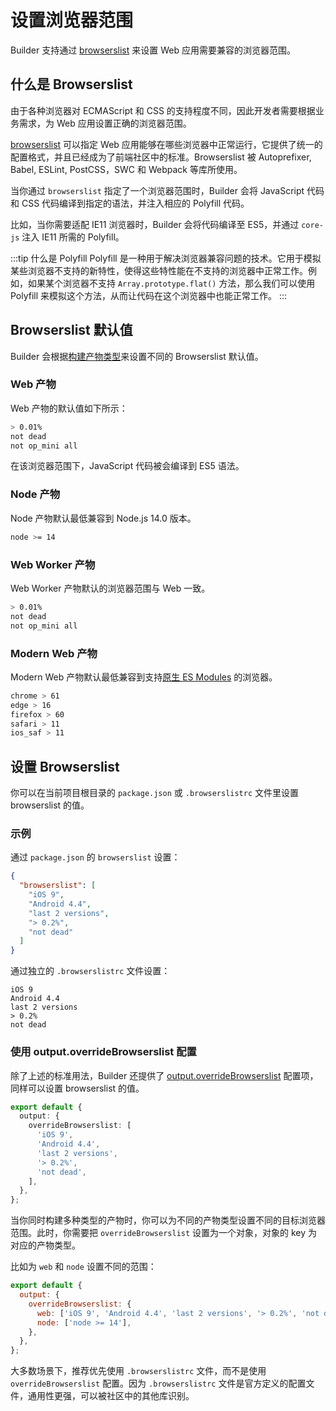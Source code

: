 # 设置浏览器范围

Builder 支持通过 [browserslist](https://browsersl.ist/) 来设置 Web 应用需要兼容的浏览器范围。

## 什么是 Browserslist

由于各种浏览器对 ECMAScript 和 CSS 的支持程度不同，因此开发者需要根据业务需求，为 Web 应用设置正确的浏览器范围。

[browserslist](https://browsersl.ist/) 可以指定 Web 应用能够在哪些浏览器中正常运行，它提供了统一的配置格式，并且已经成为了前端社区中的标准。Browserslist 被 Autoprefixer, Babel, ESLint, PostCSS，SWC 和 Webpack 等库所使用。

当你通过 `browserslist` 指定了一个浏览器范围时，Builder 会将 JavaScript 代码和 CSS 代码编译到指定的语法，并注入相应的 Polyfill 代码。

比如，当你需要适配 IE11 浏览器时，Builder 会将代码编译至 ES5，并通过 `core-js` 注入 IE11 所需的 Polyfill。

:::tip 什么是 Polyfill
Polyfill 是一种用于解决浏览器兼容问题的技术。它用于模拟某些浏览器不支持的新特性，使得这些特性能在不支持的浏览器中正常工作。例如，如果某个浏览器不支持 `Array.prototype.flat()` 方法，那么我们可以使用 Polyfill 来模拟这个方法，从而让代码在这个浏览器中也能正常工作。
:::

## Browserslist 默认值

Builder 会根据[构建产物类型](/guide/basic/build-target.html)来设置不同的 Browserslist 默认值。

### Web 产物

Web 产物的默认值如下所示：

```bash
> 0.01%
not dead
not op_mini all
```

在该浏览器范围下，JavaScript 代码被会编译到 ES5 语法。

### Node 产物

Node 产物默认最低兼容到 Node.js 14.0 版本。

```bash
node >= 14
```

### Web Worker 产物

Web Worker 产物默认的浏览器范围与 Web 一致。

```bash
> 0.01%
not dead
not op_mini all
```

### Modern Web 产物

Modern Web 产物默认最低兼容到支持[原生 ES Modules](https://developer.mozilla.org/en-US/docs/Web/JavaScript/Guide/Modules) 的浏览器。

```bash
chrome > 61
edge > 16
firefox > 60
safari > 11
ios_saf > 11
```

## 设置 Browserslist

你可以在当前项目根目录的 `package.json` 或 `.browserslistrc` 文件里设置 browserslist 的值。

### 示例

通过 `package.json` 的 `browserslist` 设置：

```json
{
  "browserslist": [
    "iOS 9",
    "Android 4.4",
    "last 2 versions",
    "> 0.2%",
    "not dead"
  ]
}
```

通过独立的 `.browserslistrc` 文件设置：

```
iOS 9
Android 4.4
last 2 versions
> 0.2%
not dead
```

### 使用 output.overrideBrowserslist 配置

除了上述的标准用法，Builder 还提供了 [output.overrideBrowserslist](/zh/api/config-output.html#output-overridebrowserslist) 配置项，同样可以设置 browserslist 的值。

```ts
export default {
  output: {
    overrideBrowserslist: [
      'iOS 9',
      'Android 4.4',
      'last 2 versions',
      '> 0.2%',
      'not dead',
    ],
  },
};
```

当你同时构建多种类型的产物时，你可以为不同的产物类型设置不同的目标浏览器范围。此时，你需要把 `overrideBrowserslist` 设置为一个对象，对象的 key 为对应的产物类型。

比如为 `web` 和 `node` 设置不同的范围：

```js
export default {
  output: {
    overrideBrowserslist: {
      web: ['iOS 9', 'Android 4.4', 'last 2 versions', '> 0.2%', 'not dead'],
      node: ['node >= 14'],
    },
  },
};
```

大多数场景下，推荐优先使用 `.browserslistrc` 文件，而不是使用 `overrideBrowserslist` 配置。因为 `.browserslistrc` 文件是官方定义的配置文件，通用性更强，可以被社区中的其他库识别。
